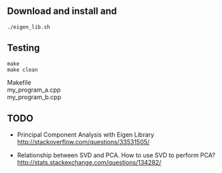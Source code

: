

Download and install and
---

    ./eigen_lib.sh  

Testing
---

    make  
    make clean   


Makefile  
my_program_a.cpp  
my_program_b.cpp  



TODO
---

* Principal Component Analysis with Eigen Library  
http://stackoverflow.com/questions/33531505/


* Relationship between SVD and PCA. How to use SVD to perform PCA?  
http://stats.stackexchange.com/questions/134282/
